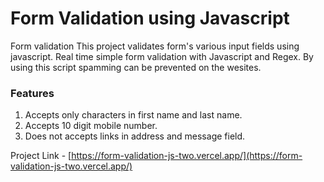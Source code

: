 # Form Validation using Javascript
Form validation
This project validates form's various input fields using javascript.
Real time simple form validation with Javascript and Regex.
By using this script spamming can be prevented on the wesites.
### Features
1. Accepts only characters in first name and last name.
2. Accepts 10 digit mobile number.
3. Does not accepts links in address and message field.

Project Link - [https://form-validation-js-two.vercel.app/](https://form-validation-js-two.vercel.app/)
